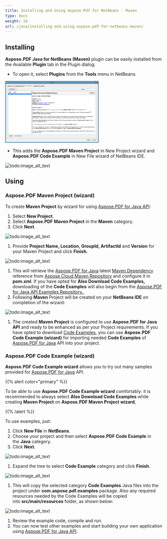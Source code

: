 ```yaml
---
title: Installing and Using Aspose.Pdf for NetBeans - Maven
type: docs
weight: 10
url: /java/installing-and-using-aspose-pdf-for-netbeans-maven/
---
```


## **Installing**
**Aspose.PDF Java for NetBeans (Maven)** plugin can be easily installed from the Available **Plugin** tab in the Plugin dialog.

- To open it, select **Plugins** from the **Tools** menu in NetBeans. 

![todo:image_alt_text](installing-and-using-aspose-pdf-for-netbeans-maven_1)

- This adds the **Aspose.PDF Maven Project** in New Project wizard and **Aspose.PDF Code Example** in New File wizard of NetBeans IDE. 

![todo:image_alt_text](/download/thumbnails/7405603/746808625)
## **Using**
### **Aspose.PDF Maven Project (wizard)**
To create **Maven Project** by wizard for using [Aspose.PDF for Java API](http://www.aspose.com/java/pdf-component.aspx):

1. Select **New Project**.
1. Select **Aspose.PDF Maven Project** in the **Maven** category.
1. Click **Next**. 

![todo:image_alt_text](/download/thumbnails/7405603/698135481)

1. Provide **Project Name, Location, GroupId, ArtifactId** and **Version** for your Maven Project and click **Finish.** 

![todo:image_alt_text](/download/thumbnails/7405603/1865298739)

1. This will retrieve the [Aspose.PDF for Java](http://www.aspose.com/java/pdf-component.aspx) latest [Maven Dependency](http://maven.aspose.com/repository/ext-release-local/com/aspose/aspose-pdf/) reference from [Aspose Cloud Maven Repository](http://maven.aspose.com/artifactory/webapp/home.html?0) and configure it in **pom.xml**. If you have opted for **Also Download Code Examples,** downloading of the **Code Examples** will also begin from the [Aspose.PDF for Java API Examples Repository. ](https://github.com/aspose-pdf/Aspose.PDF-for-Java/tree/master/Examples)
1. Following **Maven** Project will be created on your **NetBeans IDE** on completion of the wizard:  

![todo:image_alt_text](/download/thumbnails/7405603/1217189124)

1. The created **Maven Project** is configured to use **Aspose.PDF for Java API** and ready to be enhanced as per your Project requirements.
   If you have opted to download [Code Examples](https://github.com/aspose-pdf/Aspose.PDF-for-Java/tree/master/Examples), you can use **Aspose.PDF Code Example (wizard)** for importing needed **Code Examples** of [Aspose.PDF for Java](http://www.aspose.com/java/pdf-component.aspx) API into your project.
### **Aspose.PDF Code Example (wizard)**
**Aspose.PDF Code Example wizard** allows you to try out many samples provided for [Aspose.PDF for Java](http://www.aspose.com/java/pdf-component.aspx) API.

{{% alert color="primary" %}} 

To be able to use **Aspose.PDF Code Example wizard** comfortably: it is recommended to always select **Also Download Code Examples** while creating **Maven Project** on **Aspose.PDF Maven Project** **wizard**, 

{{% /alert %}} 

To use examples, just:

1. Click **New File** in **NetBeans**.
1. Choose your project and then select **Aspose.PDF Code Example** in the **Java** category.
1. Click **Next**. 

![todo:image_alt_text](/download/thumbnails/7405603/1821260068)

1. Expand the tree to select **Code Example** category and click **Finish**. 

![todo:image_alt_text](/download/thumbnails/7405603/627379751)

1. This will copy the selected category **Code Examples** Java files into the project under **com.aspose.pdf.examples** package. Also any required resources needed by the Code Examples will be copied into **src/main/resources** folder, as shown below: 

![todo:image_alt_text](/download/thumbnails/7405603/2047378359)

1. Review the example code, compile and run.
1. You can now test other examples and start building your own application using [Aspose.PDF for Java API](http://www.aspose.com/java/pdf-component.aspx).
